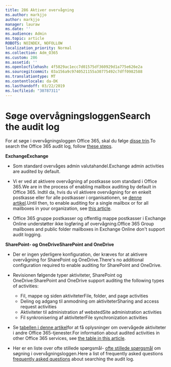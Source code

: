 ```yaml
---
title: 286 Aktiver overvågning
ms.author: markjjo
author: markjjo
manager: lauraw
ms.date: ''
ms.audience: Admin
ms.topic: article
ROBOTS: NOINDEX, NOFOLLOW
localization_priority: Normal
ms.collection: Adm_O365
ms.custom: 286
ms.assetid: ''
ms.openlocfilehash: 4f5829ac1ecc7d01575df360929d1a775e626e2a
ms.sourcegitcommit: 03a156a9c9740521155a30775492c7dff0982588
ms.translationtype: MT
ms.contentlocale: da-DK
ms.lasthandoff: 03/22/2019
ms.locfileid: "30787311"
---
```

# <a name="search-the-audit-log"></a><span data-ttu-id="5c658-102">Søge overvågningsloggen</span><span class="sxs-lookup"><span data-stu-id="5c658-102">Search the audit log</span></span>

<span data-ttu-id="5c658-103">For at søge i overvågningsloggen Office 365, skal du følge [disse trin](https://docs.microsoft.com/office365/securitycompliance/search-the-audit-log-in-security-and-compliance#search-the-audit-log).</span><span class="sxs-lookup"><span data-stu-id="5c658-103">To search the Office 365 audit log, follow [these steps](https://docs.microsoft.com/office365/securitycompliance/search-the-audit-log-in-security-and-compliance#search-the-audit-log).</span></span> 

<span data-ttu-id="5c658-104">**Exchange**</span><span class="sxs-lookup"><span data-stu-id="5c658-104">**Exchange**</span></span>

- <span data-ttu-id="5c658-105">Som standard overvåges admin valutahandel.</span><span class="sxs-lookup"><span data-stu-id="5c658-105">Exchange admin activities are audited by default.</span></span>

- <span data-ttu-id="5c658-106">Vi er ved at aktivere overvågning af postkasse som standard i Office 365.</span><span class="sxs-lookup"><span data-stu-id="5c658-106">We are in the process of enabling mailbox auditing by default in Office 365.</span></span> <span data-ttu-id="5c658-107">Indtil da, hvis du vil aktivere overvågning for en enkelt postkasse eller for alle postkasser i organisationen, se [denne artikel](https://docs.microsoft.com/office365/securitycompliance/enable-mailbox-auditing).</span><span class="sxs-lookup"><span data-stu-id="5c658-107">Until then, to enable auditing for a single mailbox or for all mailboxes in your organization, see  [this article](https://docs.microsoft.com/office365/securitycompliance/enable-mailbox-auditing).</span></span>

- <span data-ttu-id="5c658-108">Office 365 gruppe postkasser og offentlig mappe postkasser i Exchange Online understøtter ikke logføring af overvågning.</span><span class="sxs-lookup"><span data-stu-id="5c658-108">Office 365 Group mailboxes and public folder mailboxes in Exchange Online don't support audit logging.</span></span>

<span data-ttu-id="5c658-109">**SharePoint- og OneDrive**</span><span class="sxs-lookup"><span data-stu-id="5c658-109">**SharePoint and OneDrive**</span></span>

- <span data-ttu-id="5c658-110">Der er ingen yderligere konfiguration, der kræves for at aktivere overvågning for SharePoint og OneDrive.</span><span class="sxs-lookup"><span data-stu-id="5c658-110">There's no additional configuration required to enable auditing for SharePoint and OneDrive.</span></span>

- <span data-ttu-id="5c658-111">Revisionen følgende typer aktiviteter, SharePoint og OneDrive:</span><span class="sxs-lookup"><span data-stu-id="5c658-111">SharePoint and OneDrive support auditing the following types of activities:</span></span> 

    - <span data-ttu-id="5c658-112">Fil, mappe og siden aktiviteter</span><span class="sxs-lookup"><span data-stu-id="5c658-112">File, folder, and page activities</span></span>
    - <span data-ttu-id="5c658-113">Deling og adgang til anmodning om aktiviteter</span><span class="sxs-lookup"><span data-stu-id="5c658-113">Sharing and access request activities</span></span>
    - <span data-ttu-id="5c658-114">Aktiviteter til administration af websted</span><span class="sxs-lookup"><span data-stu-id="5c658-114">Site administration activities</span></span>
    - <span data-ttu-id="5c658-115">Fil synkronisering af aktiviteter</span><span class="sxs-lookup"><span data-stu-id="5c658-115">File synchronization activities</span></span>

- <span data-ttu-id="5c658-116">Se [tabellen i denne artikel](https://docs.microsoft.com/office365/securitycompliance/search-the-audit-log-in-security-and-compliance#audited-activities)for at få oplysninger om overvågede aktiviteter i andre Office 365-tjenester.</span><span class="sxs-lookup"><span data-stu-id="5c658-116">For information about audited activities in other Office 365 services, see  [the table in this article](https://docs.microsoft.com/office365/securitycompliance/search-the-audit-log-in-security-and-compliance#audited-activities).</span></span>

- <span data-ttu-id="5c658-117">Her er en liste over ofte stillede spørgsmål- [ofte stillede spørgsmål](https://docs.microsoft.com/office365/securitycompliance/search-the-audit-log-in-security-and-compliance#frequently-asked-questions) om søgning i overvågningsloggen.</span><span class="sxs-lookup"><span data-stu-id="5c658-117">Here a list of frequently asked questions [frequently asked questions](https://docs.microsoft.com/office365/securitycompliance/search-the-audit-log-in-security-and-compliance#frequently-asked-questions) about searching the audit log.</span></span>